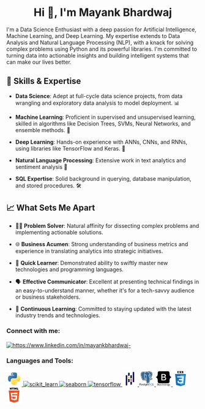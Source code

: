 <h1 align="center">Hi 👋, I'm Mayank Bhardwaj</h1>

I'm a Data Science Enthusiast with a deep passion for Artificial Intelligence, Machine Learning, and Deep Learning. My expertise extends to Data Analysis and Natural Language Processing (NLP), with a knack for solving complex problems using Python and its powerful libraries. I'm committed to turning data into actionable insights and building intelligent systems that can make our lives better.

## 🚀 Skills & Expertise 

- **Data Science**: Adept at full-cycle data science projects, from data wrangling and exploratory data analysis to model deployment. 📊

- **Machine Learning**: Proficient in supervised and unsupervised learning, skilled in algorithms like Decision Trees, SVMs, Neural Networks, and ensemble methods. 🤖

- **Deep Learning**: Hands-on experience with ANNs, CNNs, and RNNs, using libraries like TensorFlow and Keras. 🧠

- **Natural Language Processing**: Extensive work in text analytics and sentiment analysis 📝

- **SQL Expertise**: Solid background in querying, database manipulation, and stored procedures. 🛠

## 📈 What Sets Me Apart

- 👨‍💻 **Problem Solver**: Natural affinity for dissecting complex problems and implementing actionable solutions.
  
- 🌐 **Business Acumen**: Strong understanding of business metrics and experience in translating analytics into strategic initiatives.
  
- 🌟 **Quick Learner**: Demonstrated ability to swiftly master new technologies and programming languages.
  
- 🗣 **Effective Communicator**: Excellent at presenting technical findings in an easy-to-understand manner, whether it's for a tech-savvy audience or business stakeholders.
  
- 🌱 **Continuous Learning**: Committed to staying updated with the latest industry trends and technologies.

<h3 align="left">Connect with me:</h3>
<p align="left">
<a href="https://linkedin.com/in/https://www.linkedin.com/in/mayankbhardwaj-" target="blank"><img align="center" src="https://raw.githubusercontent.com/rahuldkjain/github-profile-readme-generator/master/src/images/icons/Social/linked-in-alt.svg" alt="https://www.linkedin.com/in/mayankbhardwaj-" height="30" width="40" /></a>
</p>

<h3 align="left">Languages and Tools:</h3>
<p align="left"><a href="https://www.python.org" target="_blank" rel="noreferrer"> <img src="https://raw.githubusercontent.com/devicons/devicon/master/icons/python/python-original.svg" alt="python" width="40" height="40"/> </a> <a href="https://scikit-learn.org/" target="_blank" rel="noreferrer"> <img src="https://upload.wikimedia.org/wikipedia/commons/0/05/Scikit_learn_logo_small.svg" alt="scikit_learn" width="40" height="40"/> </a> <a href="https://seaborn.pydata.org/" target="_blank" rel="noreferrer"> <img src="https://seaborn.pydata.org/_images/logo-mark-lightbg.svg" alt="seaborn" width="40" height="40"/> </a>
<a href="https://www.tensorflow.org" target="_blank" rel="noreferrer"> <img src="https://www.vectorlogo.zone/logos/tensorflow/tensorflow-icon.svg" alt="tensorflow" width="40" height="40"/> </a> <a href="https://pandas.pydata.org/" target="_blank" rel="noreferrer"> <img src="https://raw.githubusercontent.com/devicons/devicon/2ae2a900d2f041da66e950e4d48052658d850630/icons/pandas/pandas-original.svg" alt="pandas" width="40" height="40"/> </a> <a href="https://www.postgresql.org" target="_blank" rel="noreferrer"> <img src="https://raw.githubusercontent.com/devicons/devicon/master/icons/postgresql/postgresql-original-wordmark.svg" alt="postgresql" width="40" height="40"/> </a>
<a href="https://getbootstrap.com" target="_blank" rel="noreferrer"> <img src="https://raw.githubusercontent.com/devicons/devicon/master/icons/bootstrap/bootstrap-plain-wordmark.svg" alt="bootstrap" width="40" height="40"/> </a> <a href="https://www.w3schools.com/css/" target="_blank" rel="noreferrer"> <img src="https://raw.githubusercontent.com/devicons/devicon/master/icons/css3/css3-original-wordmark.svg" alt="css3" width="40" height="40"/> </a> <a href="https://www.w3.org/html/" target="_blank" rel="noreferrer"> <img src="https://raw.githubusercontent.com/devicons/devicon/master/icons/html5/html5-original-wordmark.svg" alt="html5" width="40" height="40"/> </a> </p>
